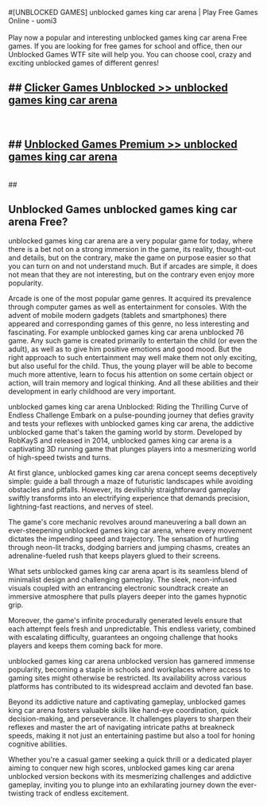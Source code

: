 #[UNBLOCKED GAMES] unblocked games king car arena | Play Free Games Online - uomi3 <br>
<br>
Play now a popular and interesting unblocked games king car arena Free games. If you are looking for free games for school and office, then our Unblocked Games WTF site will help you. You can choose cool, crazy and exciting unblocked games of different genres!


## ##  [Clicker Games Unblocked >> unblocked games king car arena](http://freeplayer.one?title=unblocked_games_king_car_arena&ref=22)
  <br>

##  ## [Unblocked Games Premium >> unblocked games king car arena](http://freeplayer.one?title=unblocked_games_king_car_arena&ref=22)
  <br>
  ##



## Unblocked Games unblocked games king car arena Free?

unblocked games king car arena are a very popular game for today, where there is a bet not on a strong immersion in the game, its reality, thought-out and details, but on the contrary, make the game on purpose easier so that you can turn on and not understand much. But if arcades are simple, it does not mean that they are not interesting, but on the contrary even enjoy more popularity.

Arcade is one of the most popular game genres. It acquired its prevalence through computer games as well as entertainment for consoles. With the advent of mobile modern gadgets (tablets and smartphones) there appeared and corresponding games of this genre, no less interesting and fascinating. For example unblocked games king car arena unblocked 76 game. Any such game is created primarily to entertain the child (or even the adult), as well as to give him positive emotions and good mood. But the right approach to such entertainment may well make them not only exciting, but also useful for the child. Thus, the young player will be able to become much more attentive, learn to focus his attention on some certain object or action, will train memory and logical thinking. And all these abilities and their development in early childhood are very important.

unblocked games king car arena Unblocked: Riding the Thrilling Curve of Endless Challenge
Embark on a pulse-pounding journey that defies gravity and tests your reflexes with unblocked games king car arena, the addictive unblocked game that's taken the gaming world by storm. Developed by RobKayS and released in 2014, unblocked games king car arena is a captivating 3D running game that plunges players into a mesmerizing world of high-speed twists and turns.

At first glance, unblocked games king car arena concept seems deceptively simple: guide a ball through a maze of futuristic landscapes while avoiding obstacles and pitfalls. However, its devilishly straightforward gameplay swiftly transforms into an electrifying experience that demands precision, lightning-fast reactions, and nerves of steel.

The game's core mechanic revolves around maneuvering a ball down an ever-steepening unblocked games king car arena, where every movement dictates the impending speed and trajectory. The sensation of hurtling through neon-lit tracks, dodging barriers and jumping chasms, creates an adrenaline-fueled rush that keeps players glued to their screens.

What sets unblocked games king car arena apart is its seamless blend of minimalist design and challenging gameplay. The sleek, neon-infused visuals coupled with an entrancing electronic soundtrack create an immersive atmosphere that pulls players deeper into the games hypnotic grip.

Moreover, the game's infinite procedurally generated levels ensure that each attempt feels fresh and unpredictable. This endless variety, combined with escalating difficulty, guarantees an ongoing challenge that hooks players and keeps them coming back for more.

unblocked games king car arena unblocked version has garnered immense popularity, becoming a staple in schools and workplaces where access to gaming sites might otherwise be restricted. Its availability across various platforms has contributed to its widespread acclaim and devoted fan base.

Beyond its addictive nature and captivating gameplay, unblocked games king car arena fosters valuable skills like hand-eye coordination, quick decision-making, and perseverance. It challenges players to sharpen their reflexes and master the art of navigating intricate paths at breakneck speeds, making it not just an entertaining pastime but also a tool for honing cognitive abilities.

Whether you're a casual gamer seeking a quick thrill or a dedicated player aiming to conquer new high scores, unblocked games king car arena unblocked version beckons with its mesmerizing challenges and addictive gameplay, inviting you to plunge into an exhilarating journey down the ever-twisting track of endless excitement.